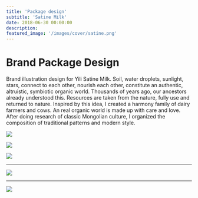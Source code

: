 ```yaml
---
title: 'Package design'
subtitle: 'Satine Milk'
date: 2018-06-30 00:00:00
description: 
featured_image: '/images/cover/satine.png'
---
```


# Brand Package Design

Brand illustration design for Yili Satine Milk.
Soil, water droplets, sunlight, stars, connect to each other, nourish each other, constitute an authentic, altruistic, symbiotic organic world. Thousands of years ago, our ancestors already understood this. Resources are taken from the nature, fully use and returned to nature. Inspired by this idea, I created a harmony family of dairy farmers and cows.
An real organic world is made up with care and love.
After doing research of classic Mongolian culture, I organized the composition of traditional patterns and modern style.


![]({{site.baseurl}}/images/satine/illustration.jpg)

![]({{site.baseurl}}/images/satine/detail1.jpg)

![]({{site.baseurl}}/images/satine/sketch.jpg)

---

![]({{site.baseurl}}/images/satine/production.jpg)

---

![]({{site.baseurl}}/images/satine/illustration2.jpg)